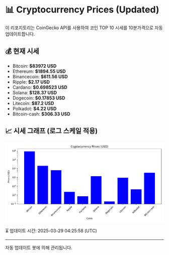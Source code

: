 
# 📊 Cryptocurrency Prices (Updated)

이 리포지토리는 CoinGecko API를 사용하여 코인 TOP 10 시세를 10분가격으로 자동 업데이트합니다.

## 💰 현재 시세
- Bitcoin: **$83972 USD**
- Ethereum: **$1894.55 USD**
- Binancecoin: **$611.56 USD**
- Ripple: **$2.17 USD**
- Cardano: **$0.698523 USD**
- Solana: **$128.37 USD**
- Dogecoin: **$0.17853 USD**
- Litecoin: **$87.2 USD**
- Polkadot: **$4.22 USD**
- Bitcoin-cash: **$306.33 USD**

## 📈 시세 그래프 (로그 스케일 적용)
![Crypto Prices](crypto_prices.png)

⏳ 업데이트 시간: 2025-03-29 04:25:58 (UTC)

---
자동 업데이트 봇에 의해 관리됩니다.

